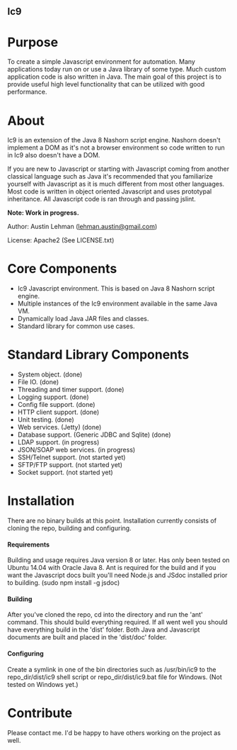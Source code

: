 Ic9
--------------------

# Purpose
To create a simple Javascript environment for automation. Many applications today 
run on or use a Java library of some type. Much 
custom application code is also written in Java. The main goal of this project 
is to provide useful high level functionality that can be utilized 
with good performance. 

# About
Ic9 is an extension of the Java 8 Nashorn script engine. Nashorn doesn't 
implement a DOM as it's not a browser environment 
so code written to run in Ic9 also doesn't have a DOM.

If you are new to Javascript or starting with Javascript coming from another 
classical language such as Java it's recommended that you familiarize yourself 
with Javascript as it is much different from most other languages. Most 
code is written in object oriented Javascript and uses prototypal inheritance. 
All Javascript code is ran through and passing jslint.

**Note: Work in progress.**

Author: Austin Lehman (lehman.austin@gmail.com)

License: Apache2 (See LICENSE.txt)


# Core Components
* Ic9 Javascript environment. This is based on Java 8 Nashorn script engine.
* Multiple instances of the Ic9 environment available in the same Java VM.
* Dynamically load Java JAR files and classes.
* Standard library for common use cases.


# Standard Library Components
* System object. (done)
* File IO. (done)
* Threading and timer support. (done)
* Logging support. (done)
* Config file support. (done)
* HTTP client support. (done)
* Unit testing. (done)
* Web services. (Jetty) (done)
* Database support. (Generic JDBC and Sqlite) (done)
* LDAP support. (in progress)
* JSON/SOAP web services. (in progress)
* SSH/Telnet support. (not started yet)
* SFTP/FTP support. (not started yet)
* Socket support. (not started yet)

# Installation
There are no binary builds at this point. Installation currently consists of 
cloning the repo, building and configuring.

#### Requirements
Building and usage requires Java version 8 or later. Has only been tested on 
Ubuntu 14.04 with Oracle Java 8. Ant is required for the build and if you 
want the Javascript docs built you'll need Node.js and JSdoc installed 
prior to building. (sudo npm install -g jsdoc)

#### Building
After you've cloned the repo, cd into the directory and run the 'ant' command.
This should build everything required. If all went well you should have 
everything build in the 'dist' folder. Both Java and Javascript documents are 
built and placed in the 'dist/doc' folder.

#### Configuring
Create a symlink in one of the bin directories such as /usr/bin/ic9 to the 
repo_dir/dist/ic9 shell script or repo_dir/dist/ic9.bat file for Windows. 
(Not tested on Windows yet.)


# Contribute
Please contact me. I'd be happy to have others working on the 
project as well.